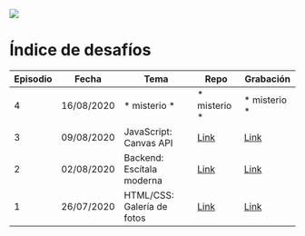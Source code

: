 ![](https://static-cdn.jtvnw.net/jtv_user_pictures/fb425ddf-5e67-4c84-9210-8065809675f7-profile_banner-480.png)

# Índice de desafíos

| Episodio | Fecha        | Tema                        | Repo                                            | Grabación |
| -------- | ------------ | --------------------------- | ----------------------------------------------- | --------- |
| 4        | 16/08/2020   | * misterio *                | * misterio *                                          | * misterio *                                        |
| 3        | 09/08/2020   | JavaScript: Canvas API      | [Link](https://github.com/devoffarg/devoff-desafio-3) | [Link](https://www.youtube.com/watch?v=qS6kC-EIJoE) |
| 2        | 02/08/2020   | Backend: Escítala moderna   | [Link](https://github.com/devoffarg/devoff-desafio-2) | [Link](https://www.youtube.com/watch?v=faWzzapWFZc) |
| 1        | 26/07/2020   | HTML/CSS: Galería de fotos  | [Link](https://github.com/devoffarg/devoff-desafio-1) | [Link](https://www.youtube.com/watch?v=SHMmgA1hPGY) |
